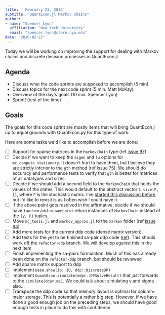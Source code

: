 ```yaml
---
title:  'February 23, 2016'
subtitle: "QuantEcon.jl Markov chains"
author:
- name: "Spencer Lyon"
  affiliation: "New York University"
  email: "spencer.lyon@stern.nyu.edu"
date: "2016-02-22"
---
```


Today we will be working on improving the support for dealing with Markov
chains and discrete decision processes in QuantEcon.jl

## Agenda

- Discuss what the code sprints are supposed to accomplish (5 min)
- Discuss topics for the next code sprint (5 min. Matt McKay)
- Overview of the day's goals (10 min. Spencer Lyon)
- Sprint! (rest of the time)

## Goals

The goals for this code sprint are mostly items that will bring QuantEcon.jl
up to equal grounds with QuantEcon.py for this type of work.

Here are some tasks we'd like to accomplish before we are done:

- [ ] Support for sparse matrices in the `MarkovChain` type (ref [issue 97](https://github.com/QuantEcon/QuantEcon.jl/issues/97))
- [ ] Decide if we want to keep the `eigen` and `lu` options for `mc_compute_stationary`. It doesn't hurt to have them, but I believe they are strictly inferior to the `gth` method (ref [issue 75](https://github.com/QuantEcon/QuantEcon.jl/issues/75)). We should do accuracy and performance tests to verify that `gth` is better for matrices of all datatypes and sizes.
- [ ] Decide if we should add a second field to the `MarkovChain` that holds the values of the states. This would default to the abstract vector `1:size(P, 1)`, where `P` is the stochastic matrix. I've [started this discussion before](https://github.com/QuantEcon/QuantEcon.jl/pull/20/files#r20576723), but I'd like to revisit is as I often wish I could have it.
- [ ] If the above point gets resolved in the affirmative, decide if we should have `tauchen` and `rouwenhorst` return instances of `MarkovChain` instead of the `(y, Π)` tuples.
- [ ] Move `mc_tools.jl` and `markov_approx.jl` to the `markov` folder  (ref [issue 84](https://github.com/QuantEcon/QuantEcon.jl/issues/84))
- [ ] Add more tests for the current ddp code (dense matrix version).
- [ ] Add tests for the yet to be finished sa-pair ddp code ([ref](https://github.com/QuantEcon/QuantEcon.jl/pull/94#issuecomment-174527895)). This should work off the `refactor-ddp` branch. We will develop against this in the next item
- [ ] Finish implementing the sa-pairs formulation. Much of this has already been done on the `refactor-ddp` branch, but should be reviewed
- [ ] Add sparse matrix support to ddp
- [ ] Implement `Base.show(io::IO, ddp::DiscreteDP)`
- [ ] Implement `QuantEcon.simulate(ddpr::DPSolveResult)` that just forwards to the `simulate(ddpr.mc)`. We could talk about simulating v and sigma also...
- [ ] Transpose the ddp code so that memory layout is optimal for column-major storage. This is potentially a rather big step. However, if we have done a good enough job on the preceding steps, we should have good enough tests in place to do this with confidence.
